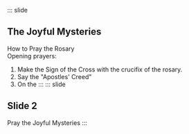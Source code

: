 ::: slide
## The Joyful Mysteries
How to Pray the Rosary  
Opening prayers:  
1. Make the Sign of the Cross with the crucifix of the rosary.  
2. Say the "Apostles' Creed"  
3. On the 
:::
::: slide
## Slide 2
Pray the Joyful Mysteries
:::
